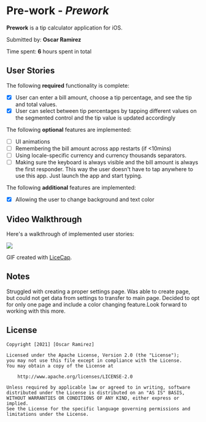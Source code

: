 # Pre-work - *Prework*

**Prework** is a tip calculator application for iOS.

Submitted by: **Oscar Ramirez**

Time spent: **6** hours spent in total

## User Stories

The following **required** functionality is complete:

* [x] User can enter a bill amount, choose a tip percentage, and see the tip and total values.
* [x] User can select between tip percentages by tapping different values on the segmented control and the tip value is updated accordingly

The following **optional** features are implemented:

* [ ] UI animations
* [ ] Remembering the bill amount across app restarts (if <10mins)
* [ ] Using locale-specific currency and currency thousands separators.
* [ ] Making sure the keyboard is always visible and the bill amount is always the first responder. This way the user doesn't have to tap anywhere to use this app. Just launch the app and start typing.

The following **additional** features are implemented:

- [x] Allowing the user to change background and text color 

## Video Walkthrough

Here's a walkthrough of implemented user stories:

![](https://i.imgur.com/OnUwkLf.gif)


GIF created with [LiceCap](http://www.cockos.com/licecap/).

## Notes

Struggled with creating a proper settings page. Was able to create page, but could not get data from settings to transfer to main page. Decided to opt for only one page and include a color changing feature.Look forward to working with this more.

## License

    Copyright [2021] [Oscar Ramirez]

    Licensed under the Apache License, Version 2.0 (the "License");
    you may not use this file except in compliance with the License.
    You may obtain a copy of the License at

        http://www.apache.org/licenses/LICENSE-2.0

    Unless required by applicable law or agreed to in writing, software
    distributed under the License is distributed on an "AS IS" BASIS,
    WITHOUT WARRANTIES OR CONDITIONS OF ANY KIND, either express or implied.
    See the License for the specific language governing permissions and
    limitations under the License.
